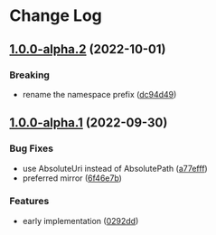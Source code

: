 # Change Log

## [1.0.0-alpha.2](https://www.github.com/alireza-rezaee/iranseda/releases/tag/v1.0.0-alpha.2) (2022-10-01)

### Breaking

* rename the namespace prefix ([dc94d49](https://github.com/alireza-rezaee/iranseda/commit/dc94d49d1803a025da73ed9fdca32d3c8df36e68))

## [1.0.0-alpha.1](https://www.github.com/alireza-rezaee/iranseda/releases/tag/v1.0.0-alpha.1) (2022-09-30)

### Bug Fixes

* use AbsoluteUri instead of AbsolutePath ([a77efff](https://github.com/alireza-rezaee/iranseda/commit/a77efff4776d7f736f70262b448bf7a97b46eee0))
* preferred mirror ([6f46e7b](https://github.com/alireza-rezaee/iranseda/commit/6f46e7b7a58a538bb9d975910406b5e883e31b77))

### Features

* early implementation ([0292dd](https://github.com/alireza-rezaee/iranseda/commit/0292dd7c8d268a67371b47e0b3b5c6cbb182fbfa))

